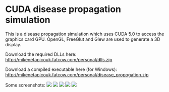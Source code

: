 CUDA disease propagation simulation
===================================

This is a disease propagation simulation which uses CUDA 5.0 to access the graphics card GPU. OpenGL, FreeGlut and Glew are used to generate a 3D display.

Download the required DLLs here: http://mikenetapicouk.fatcow.com/personal/dlls.zip

Download a compiled executable here (for Windows): http://mikenetapicouk.fatcow.com/personal/disease_propogation.zip

Some screenshots:
![](http://mikenetapicouk.fatcow.com/personal/just_started.png)
![](http://mikenetapicouk.fatcow.com/personal/infection_radius.png)
![](http://mikenetapicouk.fatcow.com/personal/alot_of_actors.png)
![](http://mikenetapicouk.fatcow.com/personal/alot_of_actors_finished_1.png)
![](http://mikenetapicouk.fatcow.com/personal/alot_of_actors_finished_2.png)